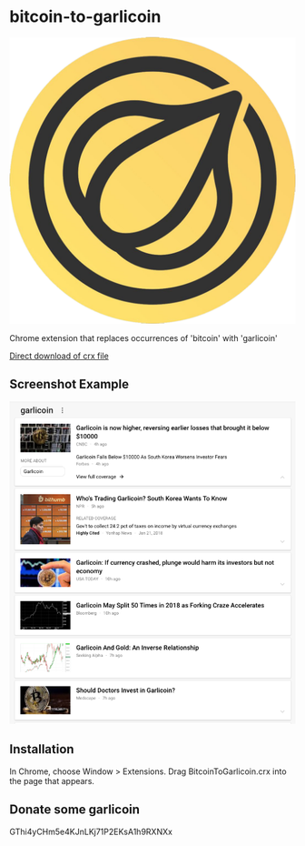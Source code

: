 bitcoin-to-garlicoin
=============

![](logo.png)

Chrome extension that replaces occurrences of 'bitcoin' with 'garlicoin'

[Direct download of crx file](https://github.com/jmhummel/bitcoin-to-garlicoin/blob/master/BitcoinToGarlicoin.crx)


Screenshot Example
------------------

![](example.png)


Installation
------------

In Chrome, choose Window > Extensions.  Drag BitcoinToGarlicoin.crx into the page that appears.

Donate some garlicoin
------------
GThi4yCHm5e4KJnLKj71P2EKsA1h9RXNXx

